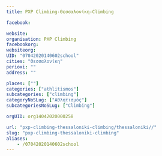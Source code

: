 ```yaml
---
title: PXP Climbing-Θεσσαλονίκη-Climbing

facebook:

website:
organisation: PXP Climbing
facebookorg:
websiteorg:
UID: "07042020140602school"
cities: "Θεσσαλονίκη"
perioxi: ""
address: ""

places: [""]
categories: ["athlitismos"]
subcategories: ["climbing"]
categoryNoSLug: ["Αθλητισμός"]
subcategoriesNoSLug: ["Climbing"]

orgUID: org14042020000258

url: "pxp-climbing-thessaloniki-climbing/thessaloniki//"
slug: "pxp-climbing-thessaloniki-climbing"
aliases:
    - /07042020140602school
---
```





